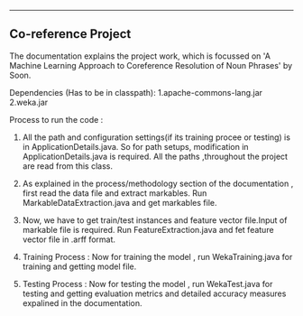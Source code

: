 -------------------------------------------------------------------------------------------------------
Co-reference Project
-------------------------------------------------------------------------------------------------------

The documentation explains the project work, which is focussed on 'A Machine Learning Approach to Coreference Resolution of Noun Phrases' by Soon.

Dependencies (Has to be in classpath):
1.apache-commons-lang.jar
2.weka.jar

Process to run the code :
1. All the path and configuration settings(if its training procee or testing) is in ApplicationDetails.java. So for path setups, 	    modification in ApplicationDetails.java is required. All the paths ,throughout the project are read from this class.

2. As explained in the process/methodology section of the documentation , first read the data file and extract markables.
   Run MarkableDataExtraction.java and get markables file.

3. Now, we have to get train/test instances and feature vector file.Input of markable file is required.
   Run FeatureExtraction.java and fet feature vector file in .arff format.

4. Training Process : Now for training the model , run WekaTraining.java for training and getting model file.

5. Testing Process : Now for testing the model , run WekaTest.java for testing and getting evaluation metrics and detailed accuracy measures expalined in the documentation.
